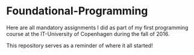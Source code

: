 # Foundational-Programming
Here are all mandatory assignments I did as part of my first programming course at the IT-University of Copenhagen during the fall of 2016.

This repository serves as a reminder of where it all started!
